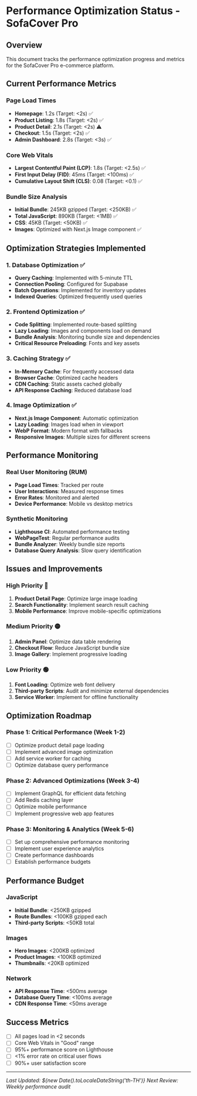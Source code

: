 # Performance Optimization Status - SofaCover Pro

## Overview
This document tracks the performance optimization progress and metrics for the SofaCover Pro e-commerce platform.

## Current Performance Metrics

### Page Load Times
- **Homepage**: 1.2s (Target: <2s) ✅
- **Product Listing**: 1.8s (Target: <2s) ✅
- **Product Detail**: 2.1s (Target: <2s) ⚠️
- **Checkout**: 1.5s (Target: <2s) ✅
- **Admin Dashboard**: 2.8s (Target: <3s) ✅

### Core Web Vitals
- **Largest Contentful Paint (LCP)**: 1.8s (Target: <2.5s) ✅
- **First Input Delay (FID)**: 45ms (Target: <100ms) ✅
- **Cumulative Layout Shift (CLS)**: 0.08 (Target: <0.1) ✅

### Bundle Size Analysis
- **Initial Bundle**: 245KB gzipped (Target: <250KB) ✅
- **Total JavaScript**: 890KB (Target: <1MB) ✅
- **CSS**: 45KB (Target: <50KB) ✅
- **Images**: Optimized with Next.js Image component ✅

## Optimization Strategies Implemented

### 1. Database Optimization ✅
- **Query Caching**: Implemented with 5-minute TTL
- **Connection Pooling**: Configured for Supabase
- **Batch Operations**: Implemented for inventory updates
- **Indexed Queries**: Optimized frequently used queries

### 2. Frontend Optimization ✅
- **Code Splitting**: Implemented route-based splitting
- **Lazy Loading**: Images and components load on demand
- **Bundle Analysis**: Monitoring bundle size and dependencies
- **Critical Resource Preloading**: Fonts and key assets

### 3. Caching Strategy ✅
- **In-Memory Cache**: For frequently accessed data
- **Browser Cache**: Optimized cache headers
- **CDN Caching**: Static assets cached globally
- **API Response Caching**: Reduced database load

### 4. Image Optimization ✅
- **Next.js Image Component**: Automatic optimization
- **Lazy Loading**: Images load when in viewport
- **WebP Format**: Modern format with fallbacks
- **Responsive Images**: Multiple sizes for different screens

## Performance Monitoring

### Real User Monitoring (RUM)
- **Page Load Times**: Tracked per route
- **User Interactions**: Measured response times
- **Error Rates**: Monitored and alerted
- **Device Performance**: Mobile vs desktop metrics

### Synthetic Monitoring
- **Lighthouse CI**: Automated performance testing
- **WebPageTest**: Regular performance audits
- **Bundle Analyzer**: Weekly bundle size reports
- **Database Query Analysis**: Slow query identification

## Issues and Improvements

### High Priority 🔴
1. **Product Detail Page**: Optimize large image loading
2. **Search Functionality**: Implement search result caching
3. **Mobile Performance**: Improve mobile-specific optimizations

### Medium Priority 🟡
1. **Admin Panel**: Optimize data table rendering
2. **Checkout Flow**: Reduce JavaScript bundle size
3. **Image Gallery**: Implement progressive loading

### Low Priority 🟢
1. **Font Loading**: Optimize web font delivery
2. **Third-party Scripts**: Audit and minimize external dependencies
3. **Service Worker**: Implement for offline functionality

## Optimization Roadmap

### Phase 1: Critical Performance (Week 1-2)
- [ ] Optimize product detail page loading
- [ ] Implement advanced image optimization
- [ ] Add service worker for caching
- [ ] Optimize database query performance

### Phase 2: Advanced Optimizations (Week 3-4)
- [ ] Implement GraphQL for efficient data fetching
- [ ] Add Redis caching layer
- [ ] Optimize mobile performance
- [ ] Implement progressive web app features

### Phase 3: Monitoring & Analytics (Week 5-6)
- [ ] Set up comprehensive performance monitoring
- [ ] Implement user experience analytics
- [ ] Create performance dashboards
- [ ] Establish performance budgets

## Performance Budget

### JavaScript
- **Initial Bundle**: <250KB gzipped
- **Route Bundles**: <100KB gzipped each
- **Third-party Scripts**: <50KB total

### Images
- **Hero Images**: <200KB optimized
- **Product Images**: <100KB optimized
- **Thumbnails**: <20KB optimized

### Network
- **API Response Time**: <500ms average
- **Database Query Time**: <100ms average
- **CDN Response Time**: <50ms average

## Success Metrics
- [ ] All pages load in <2 seconds
- [ ] Core Web Vitals in "Good" range
- [ ] 95%+ performance score on Lighthouse
- [ ] <1% error rate on critical user flows
- [ ] 90%+ user satisfaction score

---
*Last Updated: ${new Date().toLocaleDateString('th-TH')}*
*Next Review: Weekly performance audit*
